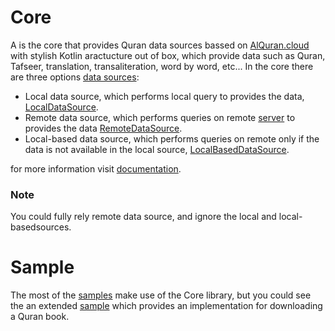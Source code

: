 # Core

A is the core that provides Quran data sources bassed on [AlQuran.cloud](https://alquran.cloud/api) with stylish Kotlin aractucture out of box, which provide data such as Quran, Tafseer, translation, transaliteration, word by word, etc...
In the core there are three options [data sources](https://vipafattal.github.io/QuranX/core/com.abedfattal.quranx.core.framework.data/-data-sources/index.html):

- Local data source, which performs local query to provides the data, [LocalDataSource](https://vipafattal.github.io/QuranX/core/com.abedfattal.quranx.core.framework.data.sources/-local-data-source/index.html).
- Remote data source, which performs queries on remote [server](https://alquran.cloud/api) to provides the data [RemoteDataSource](https://vipafattal.github.io/QuranX/core/com.abedfattal.quranx.core.framework.data.sources/-remote-data-source/index.html).
- Local-based data source, which performs queries on remote only if the data is not available in the local source, [LocalBasedDataSource](https://vipafattal.github.io/QuranX/core/com.abedfattal.quranx.core.framework.data.sources/-local-based-data-source/index.html).

for more information visit [documentation](https://vipafattal.github.io/QuranX/core/com.abedfattal.quranx.core.framework.data/index.html).

### Note 
You could fully rely remote data source, and ignore the local and local-basedsources.

# Sample
The most of the [samples](https://github.com/vipafattal/QuranX/tree/master/sample/src/main/java/com/abedfattal/quranx/sample/) make use of the Core library, but you could see the an extended [sample](https://github.com/vipafattal/QuranX/tree/master/sample/src/main/java/com/abedfattal/quranx/sample/core) which provides an implementation for downloading a Quran book.




